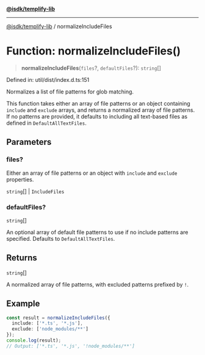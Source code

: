 [**@isdk/templify-lib**](../README.md)

***

[@isdk/templify-lib](../globals.md) / normalizeIncludeFiles

# Function: normalizeIncludeFiles()

> **normalizeIncludeFiles**(`files`?, `defaultFiles`?): `string`[]

Defined in: util/dist/index.d.ts:151

Normalizes a list of file patterns for glob matching.

This function takes either an array of file patterns or an object containing `include` and `exclude` arrays,
and returns a normalized array of file patterns. If no patterns are provided, it defaults to including
all text-based files as defined in `DefaultAllTextFiles`.

## Parameters

### files?

Either an array of file patterns or an object with `include` and `exclude` properties.

`string`[] | `IncludeFiles`

### defaultFiles?

`string`[]

An optional array of default file patterns to use if no include patterns are specified.
                      Defaults to `DefaultAllTextFiles`.

## Returns

`string`[]

A normalized array of file patterns, with excluded patterns prefixed by `!`.

## Example

```typescript
const result = normalizeIncludeFiles({
  include: ['*.ts', '*.js'],
  exclude: ['node_modules/**']
});
console.log(result);
// Output: ['*.ts', '*.js', '!node_modules/**']
```
